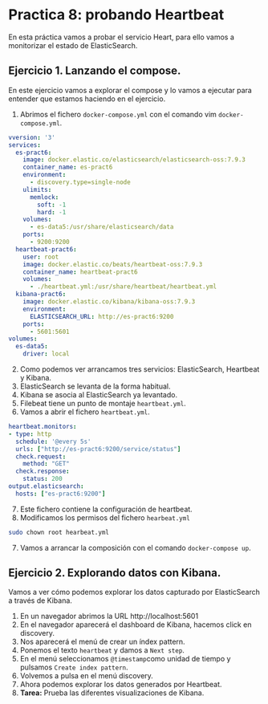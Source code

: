 # Practica 8: probando Heartbeat

En esta práctica vamos a probar el servicio Heart, para ello vamos a monitorizar el estado de ElasticSearch.

## Ejercicio 1. Lanzando el compose.

En este ejercicio vamos a explorar el compose y lo vamos a ejecutar para entender que estamos haciendo en el ejercicio.

1. Abrimos el fichero `docker-compose.yml` con el comando vim `docker-compose.yml`.

```yaml
vversion: '3'
services:
  es-pract6:
    image: docker.elastic.co/elasticsearch/elasticsearch-oss:7.9.3
    container_name: es-pract6
    environment:
      - discovery.type=single-node
    ulimits:
      memlock:
        soft: -1
        hard: -1
    volumes:
      - es-data5:/usr/share/elasticsearch/data
    ports:
      - 9200:9200
  heartbeat-pract6:
    user: root
    image: docker.elastic.co/beats/heartbeat-oss:7.9.3
    container_name: heartbeat-pract6
    volumes:
      - ./heartbeat.yml:/usr/share/heartbeat/heartbeat.yml
  kibana-pract6:
    image: docker.elastic.co/kibana/kibana-oss:7.9.3
    environment:
      ELASTICSEARCH_URL: http://es-pract6:9200
    ports:
      - 5601:5601
volumes:
  es-data5:
    driver: local
```

2. Como podemos ver arrancamos tres servicios: ElasticSearch, Heartbeat y Kibana.
3. ElasticSearch se levanta de la forma habitual.
4. Kibana se asocia al ElasticSearch ya levantado.
5. Filebeat tiene un punto de montaje `heartbeat.yml`.
6. Vamos a abrir el fichero `heartbeat.yml`.

```yaml
heartbeat.monitors:
- type: http
  schedule: '@every 5s'
  urls: ["http://es-pract6:9200/service/status"]
  check.request:
    method: "GET"
  check.response:
    status: 200
output.elasticsearch:
  hosts: ["es-pract6:9200"]
```

7. Este fichero contiene la configuración de heartbeat.
8. Modificamos los permisos del fichero `hearbeat.yml` 

```bash
sudo chown root hearbeat.yml
```

7. Vamos a arrancar la composición con el comando `docker-compose up`.

## Ejercicio 2. Explorando datos con Kibana.

Vamos a ver cómo podemos explorar los datos capturado por ElasticSearch a través de Kibana.

1. En un navegador abrimos la URL http://localhost:5601
2. En el navegador aparecerá el dashboard de Kibana, hacemos click en discovery.
3. Nos aparecerá el menú de crear un índex pattern.
4. Ponemos el texto `heartbeat` y damos a `Next step`.
5. En el menú seleccionamos `@timestamp`como unidad de tiempo y pulsamos `Create index pattern`.
6. Volvemos a pulsa en el menú discovery.
7. Ahora podemos explorar los datos generados por Heartbeat.
8. **Tarea:** Prueba las diferentes visualizaciones de Kibana.